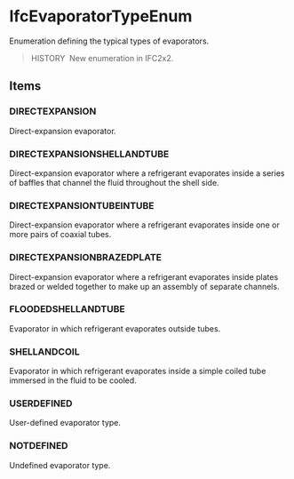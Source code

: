 # IfcEvaporatorTypeEnum

Enumeration defining the typical types of evaporators.

> HISTORY&nbsp; New enumeration in IFC2x2.

## Items

### DIRECTEXPANSION
Direct-expansion evaporator.

### DIRECTEXPANSIONSHELLANDTUBE
Direct-expansion evaporator where a refrigerant evaporates inside a series of baffles that channel the fluid throughout the shell side.

### DIRECTEXPANSIONTUBEINTUBE
Direct-expansion evaporator where a refrigerant evaporates inside one or more pairs of coaxial tubes.

### DIRECTEXPANSIONBRAZEDPLATE
Direct-expansion evaporator where a refrigerant evaporates inside plates brazed or welded together to make up an assembly of separate channels.

### FLOODEDSHELLANDTUBE
Evaporator in which refrigerant evaporates outside tubes.

### SHELLANDCOIL
Evaporator in which refrigerant evaporates inside a simple coiled tube immersed in the fluid to be cooled.

### USERDEFINED
User-defined evaporator type.

### NOTDEFINED
Undefined evaporator type.
